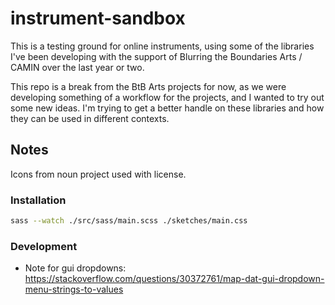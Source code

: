 # instrument-sandbox
This is a testing ground for online instruments, using some of the libraries I've been developing with the support of Blurring the Boundaries Arts / CAMIN over the last year or two.

This repo is a break from the BtB Arts projects for now, as we were developing something of a workflow for the projects, and I wanted to try out some new ideas. I'm trying to get a better handle on these libraries and how they can be used in different contexts.

## Notes
Icons from noun project used with license.
### Installation
```bash
sass --watch ./src/sass/main.scss ./sketches/main.css
```
### Development
- Note for gui dropdowns: https://stackoverflow.com/questions/30372761/map-dat-gui-dropdown-menu-strings-to-values